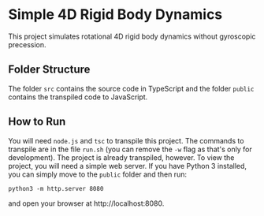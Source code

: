 # Simple 4D Rigid Body Dynamics

This project simulates rotational 4D rigid body dynamics without gyroscopic precession.

## Folder Structure
The folder `src` contains the source code in TypeScript and the folder `public` contains the transpiled code to JavaScript.

## How to Run

You will need `node.js` and `tsc` to transpile this project.
The commands to transpile are in the file `run.sh` (you can remove the `-w` flag as that's only for development).
The project is already transpiled, however.
To view the project, you will need a simple web server.
If you have Python 3 installed, you can simply move to the `public` folder and then run:
```
python3 -m http.server 8080
```
and open your browser at http://localhost:8080.
